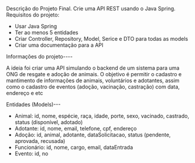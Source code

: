 Descrição do Projeto Final. 
Crie uma API REST usando o Java Spring.  
Requisitos do projeto: 
* Usar Java Spring
* Ter ao menos 5 entidades 
* Criar Controller, Repository, Model, Serice e DTO para todas as models  
* Criar uma documentação para a API

  
Informações do projeto----

A ideia foi criar uma API simulando o backend de um sistema para uma ONG de resgate e adoção de animais. O objetivo é permitir o cadastro e mantimento de informações de animais, voluntários e adotantes, assim como o cadastro de eventos 
(adoção, vacinação, castração) com data, endereço e etc

Entidades (Models)---
* Animal: id, nome, espécie, raça, idade, porte, sexo, vacinado, castrado, status 
(disponível, adotado) 
* Adotante: id, nome, email, telefone, cpf, endereço 
* Adoção: id, animal, adotante, dataSolicitacao, status (pendente, aprovada, recusada) 
* Funcionário: id, nome, cargo, email, dataEntrada 
* Evento: id, no
